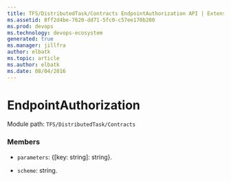 ```yaml
---
title: TFS/DistributedTask/Contracts EndpointAuthorization API | Extensions for Azure DevOps Services
ms.assetid: 8ff2d4be-7620-dd71-5fc0-c57ee170b280
ms.prod: devops
ms.technology: devops-ecosystem
generated: true
ms.manager: jillfra
author: elbatk
ms.topic: article
ms.author: elbatk
ms.date: 08/04/2016
---
```


# EndpointAuthorization

Module path: `TFS/DistributedTask/Contracts`


### Members

* `parameters`: {[key: string]: string}. 

* `scheme`: string. 

